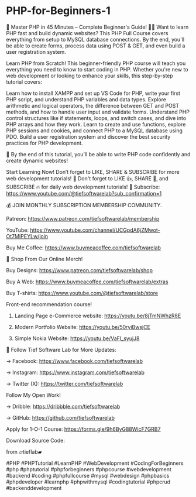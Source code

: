 # PHP-for-Beginners-1
📌 Master PHP in 45 Minutes – Complete Beginner's Guide! 🐘🚀
Want to learn PHP fast and build dynamic websites? This PHP Full Course covers everything 
from setup to MySQL database connections. By the end, you'll be able to create forms, 
process data using POST & GET, and even build a user registration system.

Learn PHP from Scratch! This beginner-friendly PHP course will teach you everything you
 need to know to start coding in PHP. Whether you're new to web development or 
looking to enhance your skills, this step-by-step tutorial covers:

Learn how to install XAMPP and set up VS Code for PHP, write your first PHP script, and understand PHP variables and data types. 
Explore arithmetic and logical operators, the difference between GET and POST methods, and how to handle user input and validate forms. 
Understand PHP control structures like if statements, loops, and switch cases, and dive into PHP arrays and how they work. 
Learn to create and use functions, explore PHP sessions and cookies, and connect PHP to a MySQL database using PDO. 
Build a user registration system and discover the best security practices for PHP development.

📌 By the end of this tutorial, you’ll be able to write PHP code confidently and create dynamic websites!

Start Learning Now! Don’t forget to LIKE, SHARE & SUBSCRIBE for more web development tutorials! 🎯
Don't forget to LIKE 👍, SHARE 📢, and SUBSCRIBE 🔥 for daily web development tutorials!
🔔 Subscribe: https://www.youtube.com/@tiefsoftwarelab?sub_confirmation=1

💰 JOIN MONTHLY SUBSCRIPTION MEMBERSHIP COMMUNITY.

Patreon: https://www.patreon.com/tiefsoftwarelab/membership

YouTube: https://www.youtube.com/channel/UCGpdA6jZMwot-Ot7MIPEYLw/join

Buy Me Coffee: https://www.buymeacoffee.com/tiefsoftwarelab

🛒 Shop From Our Online Merch!

Buy Designs:  https://www.patreon.com/tiefsoftwarelab/shop

Buy A Web:  https://www.buymeacoffee.com/tiefsoftwarelab/extras

Buy T-shirts:  https://www.youtube.com/@tiefsoftwarelab/store

Front-end recommendation course!

1. Landing Page e-Commerce website:  https://youtu.be/8jTmNWhzR8E

2. Modern Portfolio Website:  https://youtu.be/50ryiBwsjCE

3. Simple Nokia Website: https://youtu.be/VaFI_syujJ8

📌 Follow Tief Software Lab for More Updates:

→ Facebook:  https://www.facebook.com/tiefsoftwarelab

→ Instagram:  https://www.instagram.com/tiefsoftwarelab

→ Twitter (X):  https://twitter.com/tiefsoftwarelab

Follow My Open Work!

 → Dribble:  https://dribbble.com/tiefsoftwarelab
 
 → GitHub:  https://github.com/tiefsoftwarelab

Apply for 1-O-1 Course: https://forms.gle/9h6ByG88WicF7GRB7

Download Source Code:

from
▱tieflab▰

#PHP #PHPTutorial #LearnPHP #WebDevelopment #CodingForBeginners #php #phptutorial #phpforbeginners #phpcourse #webdevelopment #backend #coding #phpfullcourse #mysql #webdesign #phpbasics #phpdeveloper #learnphp #phpwithmysql #codingtutorial #phpcrud #backenddevelopment
